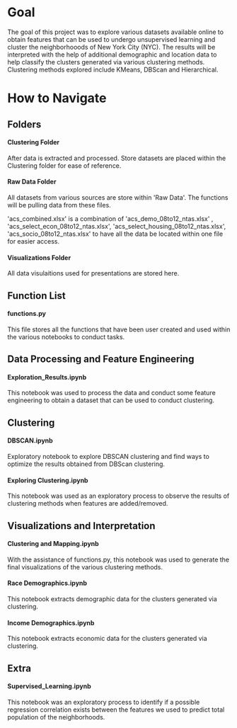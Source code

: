 # Goal
The goal of this project was to explore various datasets available online to obtain features that can be used to undergo unsupervised learning and cluster the neighborhooods of New York City (NYC). The results will be interpreted with the help of additional demographic and location data to help classify the clusters generated via various clustering methods. Clustering methods explored include KMeans, DBScan and Hierarchical. 

# How to Navigate
## Folders
#### Clustering Folder
After data is extracted and processed. Store datasets are placed within the Clustering folder for ease of reference.

#### Raw Data Folder
All datasets from various sources are store within 'Raw Data'. The functions will be pulling data from these files. 

'acs_combined.xlsx' is a combination of 'acs_demo_08to12_ntas.xlsx' , 'acs_select_econ_08to12_ntas.xlsx', 'acs_select_housing_08to12_ntas.xlsx', 'acs_socio_08to12_ntas.xlsx' to have all the data be located within one file for easier access. 



#### Visualizations Folder
All data visulaitions used for presentations are stored here.

## Function List
#### functions.py
This file stores all the functions that have been user created and used within the various notebooks to conduct tasks. 

## Data Processing and Feature Engineering
#### Exploration_Results.ipynb
This notebook was used to process the data and conduct some feature engineering to obtain a dataset that can be used to conduct clustering.

## Clustering
#### DBSCAN.ipynb
Exploratory notebook to explore DBSCAN clustering and find ways to optimize the results obtained from DBScan clustering. 

#### Exploring Clustering.ipynb 
This notebook was used as an exploratory process to observe the results of clustering methods when features are added/removed.

## Visualizations and Interpretation 

#### Clustering and Mapping.ipynb 
With the assistance of functions.py, this notebook was used to generate the final visualizations of the various clustering methods. 

#### Race Demographics.ipynb
This notebook extracts demographic data for the clusters generated via clustering.

#### Income Demographics.ipynb
This notebook extracts economic data for the clusters generated via clustering.

## Extra 

#### Supervised_Learning.ipynb
This notebook was an exploratory process to identify if a possible regression correlation exists between the features we used to predict total population of the neighborhoods. 




